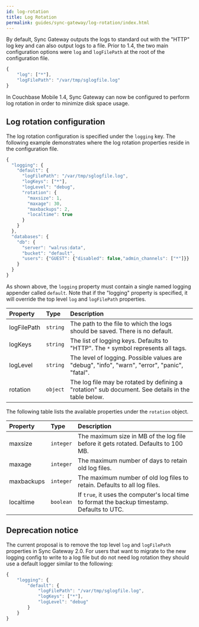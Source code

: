 ```yaml
---
id: log-rotation
title: Log Rotation
permalink: guides/sync-gateway/log-rotation/index.html
---
```


By default, Sync Gateway outputs the logs to standard out with the "HTTP" log key and can also output logs to a file. Prior to 1.4, the two main configuration options were `log` and `logFilePath` at the root of the configuration file.

```javascript
{
	"log": ["*"],
	"logFilePath": "/var/tmp/sglogfile.log"
}
```

In Couchbase Mobile 1.4, Sync Gateway can now be configured to perform log rotation in order to minimize disk space usage.

## Log rotation configuration

The log rotation configuration is specified under the `logging` key. The following example demonstrates where the log rotation properties reside in the configuration file.

```javascript
{
  "logging": {
    "default": {
      "logFilePath": "/var/tmp/sglogfile.log",
      "logKeys": ["*"],
      "logLevel": "debug",
      "rotation": {
        "maxsize": 1,
        "maxage": 30,
        "maxbackups": 2,
        "localtime": true
      }
    }
  },
  "databases": {
    "db": {
      "server": "walrus:data",
      "bucket": "default",
      "users": {"GUEST": {"disabled": false,"admin_channels": ["*"]}}
    }
  }
}
```

As shown above, the `logging` property must contain a single named logging appender called `default`. Note that if the "logging" property is specified, it will override the top level `log` and `logFilePath` properties.

|Property|Type|Description|
|:-------|:---|:----------|
|logFilePath|`string`|The path to the file to which the logs should be saved. There is no default.|
|logKeys|`string`|The list of logging keys. Defaults to "HTTP". The `*` symbol represents all tags.|
|logLevel|`string`|The level of logging. Possible values are "debug", "info", "warn", "error", "panic", "fatal".|
|rotation|`object`|The log file may be rotated by defining a "rotation" sub document. See details in the table below.|

The following table lists the available properties under the `rotation` object.

|Property|Type|Description|
|:-------|:---|:----------|
|maxsize|`integer`|The maximum size in MB of the log file before it gets rotated. Defaults to 100 MB.|
|maxage|`integer`|The maximum number of days to retain old log files.|
|maxbackups|`integer`|The maximum number of old log files to retain. Defaults to all log files.|
|localtime|`boolean`|If `true`, it uses the computer's local time to format the backup timestamp. Defaults to UTC.|

## Deprecation notice

The current proposal is to remove the top level `log` and `logFilePath` properties in Sync Gateway 2.0. For users that want to migrate to the new logging config to write to a log file but do not need log rotation they should use a default logger similar to the following:

```javascript
{
	"logging": {
		"default": {
			"logFilePath": "/var/tmp/sglogfile.log",
			"logKeys": ["*"],
			"logLevel": "debug"
		}
	}
}
```
